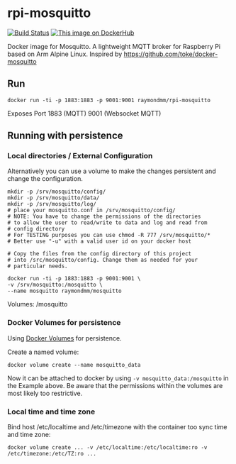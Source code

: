 rpi-mosquitto
================
[![Build Status](https://travis-ci.org/RaymondMouthaan/rpi-alpine.svg?branch=master)](https://travis-ci.org/RaymondMouthaan/rpi-mosquitto)
[![This image on DockerHub](https://img.shields.io/docker/pulls/raymondmm/rpi-mosquitto.svg)](https://hub.docker.com/r/raymondmm/rpi-mosquitto/)

Docker image for Mosquitto. A lightweight MQTT broker for Raspberry Pi based on Arm Alpine Linux.
Inspired by https://github.com/toke/docker-mosquitto

## Run

    docker run -ti -p 1883:1883 -p 9001:9001 raymondmm/rpi-mosquitto

Exposes Port 1883 (MQTT) 9001 (Websocket MQTT)

## Running with persistence


### Local directories / External Configuration

Alternatively you can use a volume to make the changes
persistent and change the configuration.

    mkdir -p /srv/mosquitto/config/
    mkdir -p /srv/mosquitto/data/
    mkdir -p /srv/mosquitto/log/
    # place your mosquitto.conf in /srv/mosquitto/config/
    # NOTE: You have to change the permissions of the directories
    # to allow the user to read/write to data and log and read from
    # config directory
    # For TESTING purposes you can use chmod -R 777 /srv/mosquitto/*
    # Better use "-u" with a valid user id on your docker host

    # Copy the files from the config directory of this project
    # into /src/mosquitto/config. Change them as needed for your
    # particular needs.

    docker run -ti -p 1883:1883 -p 9001:9001 \
    -v /srv/mosquitto:/mosquitto \
    --name mosquitto raymondmm/mosquitto

Volumes: /mosquitto

### Docker Volumes for persistence

Using [Docker Volumes](https://docs.docker.com/engine/userguide/containers/dockervolumes/) for persistence.

Create a named volume:

    docker volume create --name mosquitto_data

Now it can be attached to docker by using `-v mosquitto_data:/mosquitto` in the
Example above. Be aware that the permissions within the volumes
are most likely too restrictive.

### Local time and time zone

Bind host /etc/localtime and /etc/timezone with the container too sync time and time zone:

    docker volume create ... -v /etc/localtime:/etc/localtime:ro -v /etc/timezone:/etc/TZ:ro ...

